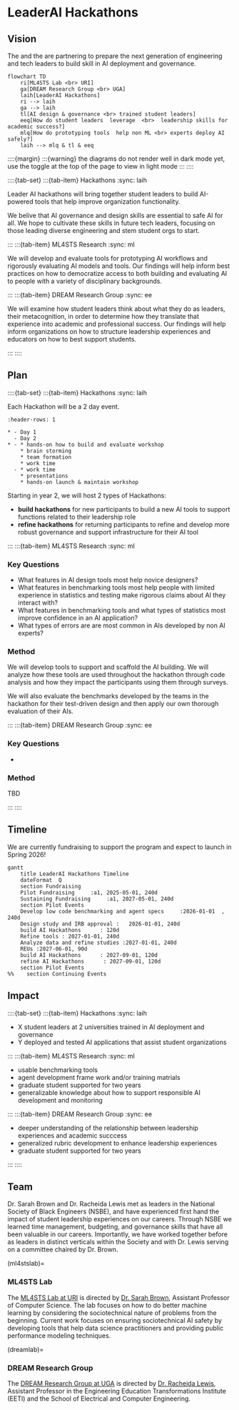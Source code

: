 # LeaderAI Hackathons
<!-- 
:::{warning}

Events Coming Soon!
::: -->


## Vision


The [](ml4stslab) and the [](dreamlab) are partnering to prepare the next generation of engineering and tech leaders to build skill in AI deployment and governance. 



```mermaid
flowchart TD
    ri[ML4STS Lab <br> URI]
    ga[DREAM Research Group <br> UGA]
    laih[LeaderAI Hackathons]
    ri --> laih
    ga --> laih
    tl[AI design & governance <br> trained student leaders]
    eeq[How do student leaders  leverage  <br>  leadership skills for academic success?]
    mlq[How do prototyping tools  help non ML <br> experts deploy AI safely?]
    laih --> mlq & tl & eeq
```

::::{margin}
:::{warning}
the diagrams do not render well in dark mode yet, use the toggle at the top of the page to view in light mode
:::
::::

::::{tab-set}
:::{tab-item} Hackathons
:sync: laih

Leader AI hackathons will bring together student leaders to build AI-powered tools that help
improve organization functionality. 

We belive that AI governance and design skills are essential to safe AI for all. We hope to cultivate these skills in future tech leaders, focusing on those leading diverse engineering and stem student orgs to start. 


:::
:::{tab-item} ML4STS Research
:sync: ml

We will develop and evaluate tools for prototyping AI workflows and rigorously evaluating AI models and tools. Our findings will help inform best practices on how to democratize access to both building and evaluating AI to people with a variety of disciplinary backgrounds. 

:::
:::{tab-item} DREAM Research Group
:sync: ee

We will examine how student leaders think about what they do as leaders, their metacognition, in order to determine how they translate that experience into academic and professional success.  Our findings will help inform organizations on how to structure leadership experiences and educators on how to best support students. 

:::
::::


## Plan 

::::{tab-set}
:::{tab-item} Hackathons
:sync: laih

Each Hackathon will be a 2 day event. 

````{list-table} Event Structure
:header-rows: 1

* - Day 1
  - Day 2
* - * hands-on how to build and evaluate workshop
    * brain storming
    * team formation 
    * work time
  - * work time
    * presentations 
    * hands-on launch & maintain workshop
````



Starting in year 2, we will host 2 types of Hackathons: 
- **build hackathons** for new participants to build a new AI tools to support functions related to their leadership role
- **refine hackathons** for returning participants to refine and develop more robust governance and support infrastructure for their AI tool

:::
:::{tab-item} ML4STS Research
:sync: ml

### Key Questions

- What features in AI design tools most help novice designers? 
- What features in benchmarking tools most help people with limited experience in statistics and testing make rigorous claims about AI they interact with?
- What features in benchmarking tools and what types of statistics most improve confidence in an AI application?
- What types of errors are are most common in AIs developed by non AI experts? 

### Method

We will develop tools to support and scaffold the AI building. We will analyze how these tools are used throughout the hackathon through code analysis and how they impact the participants using them through surveys. 

We will also evaluate the benchmarks developed by the teams in the hackathon for their test-driven design and then apply our own thorough evaluation of their AIs. 

:::
:::{tab-item} DREAM Research Group
:sync: ee


### Key Questions
-

### Method
TBD

:::
::::

## Timeline

We are currently fundraising to support the program and expect to launch in Spring 2026! 


<!-- 
::::{tab-set}
:::{tab-item} Semesters


```mermaid
timeline
    title LeaderAI Hackathons Timeline
    Spring/Summer 2026 :   Develop low code benchmarking and agent specs  
                :  Design study and IRB approval 
    Fall 2026 : build AI Hackathons     
    Spring 2027 :  Refine designs
                : Analyze data 
    Summer 2027 : REUs 
    : Refine designs
    : Analyze data 
    Fall 2027 : build AI Hackathons    
    : refine AI Hackathons   
    : analyze and publish
```

:::
:::{tab-item} Detailed 
 -->


```mermaid
gantt
    title LeaderAI Hackathons Timeline
    dateFormat  Q
    section Fundraising
    Pilot Fundraising     :a1, 2025-05-01, 240d
    Sustaining Fundraising     :a1, 2027-05-01, 240d
    section Pilot Events
    Develop low code benchmarking and agent specs     :2026-01-01  , 240d
    Design study and IRB approval :   2026-01-01, 240d
    build AI Hackathons      : 120d
    Refine tools : 2027-01-01, 240d
    Analyze data and refine studies :2027-01-01, 240d
    REUs :2027-06-01, 90d
    build AI Hackathons      : 2027-09-01, 120d
    refine AI Hackathons      : 2027-09-01, 120d
    section Pilot Events
%%    section Continuing Events

```
<!-- 
:::
:::: -->

## Impact

::::{tab-set}
:::{tab-item} Hackathons
:sync: laih

- X student leaders at 2 universities trained in AI deployment and governance
- Y deployed and tested AI applications that assist student organizations

:::
:::{tab-item} ML4STS Research
:sync: ml

- usable benchmarking tools
- agent development frame work and/or training matrials
- graduate student supported for two years
- generalizable knowledge about how to support responsible AI development and monitoring

:::
:::{tab-item} DREAM Research Group
:sync: ee

- deeper understanding of the relationship between leadership experiences and academic succcess
- generalized rubric development to enhance leadership experiences
- graduate student supported for two years


:::
::::


## Team 

Dr. Sarah Brown and Dr. Racheida Lewis met as leaders in the National Society of Black Engineers (NSBE), and have experienced first hand the impact of student leadership experiences on our careers.  Through NSBE we learned time management, budgeting, and governance skills that have all been valuable in our careers. Importantly, we have worked together before as leaders in distinct verticals within the Society and with Dr. Lewis serving on a committee chaired by Dr. Brown.

(ml4stslab)=
### ML4STS Lab

The [ML4STS Lab at URI](https://ml4sts.com/) is directed by [Dr. Sarah Brown](https://sarahmbrown.org/), Assistant Professor of Computer Science. The lab focuses on how to do better machine learning by considering the sociotechnical nature of problems from the beginning. Current work focuses on ensuring sociotechnical AI safety by developing tools that help data science practitioners and providing public performance modeling techniques. 


(dreamlab)=
### DREAM Research Group 

The [DREAM Research Group at UGA](https://dream.racheidalewis.com/) is directed by [Dr. Racheida Lewis](https://www.racheidalewis.com/), Assistant Professor in the Engineering Education Transformations Institute (EETI) and the School of Electrical and Computer Engineering. 
